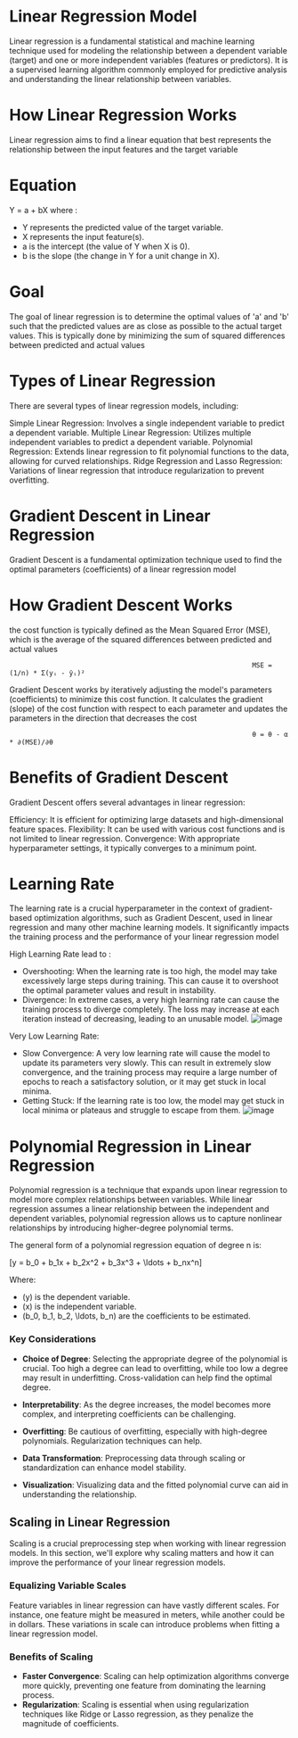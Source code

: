 # Linear Regression Model
Linear regression is a fundamental statistical and machine learning technique used for modeling the relationship between a dependent variable (target) and one or more independent variables (features or predictors). It is a supervised learning algorithm commonly employed for predictive analysis and understanding the linear relationship between variables.

# How Linear Regression Works
Linear regression aims to find a linear equation that best represents the relationship between the input features and the target variable

# Equation 
  Y = a + bX where : 
  - Y represents the predicted value of the target variable.
  - X represents the input feature(s).
  - a is the intercept (the value of Y when X is 0).
  - b is the slope (the change in Y for a unit change in X).


# Goal 
The goal of linear regression is to determine the optimal values of 'a' and 'b' such that the predicted values are as close as possible to the actual target values. This is typically done by minimizing the sum of squared differences between predicted and actual values

# Types of Linear Regression
There are several types of linear regression models, including:

Simple Linear Regression: Involves a single independent variable to predict a dependent variable.
Multiple Linear Regression: Utilizes multiple independent variables to predict a dependent variable.
Polynomial Regression: Extends linear regression to fit polynomial functions to the data, allowing for curved relationships.
Ridge Regression and Lasso Regression: Variations of linear regression that introduce regularization to prevent overfitting.

# Gradient Descent in Linear Regression
Gradient Descent is a fundamental optimization technique used to find the optimal parameters (coefficients) of a linear regression model

# How Gradient Descent Works
the cost function is typically defined as the Mean Squared Error (MSE), which is the average of the squared differences between predicted and actual values

                                                                 MSE = (1/n) * Σ(yᵢ - ŷᵢ)²
                                                                  
Gradient Descent works by iteratively adjusting the model's parameters (coefficients) to minimize this cost function. It calculates the gradient (slope) of the cost function with respect to each parameter and updates the parameters in the direction that decreases the cost

                                                                 θ = θ - α * ∂(MSE)/∂θ
                                                              
# Benefits of Gradient Descent
Gradient Descent offers several advantages in linear regression:

Efficiency: It is efficient for optimizing large datasets and high-dimensional feature spaces.
Flexibility: It can be used with various cost functions and is not limited to linear regression.
Convergence: With appropriate hyperparameter settings, it typically converges to a minimum point.

# Learning Rate
The learning rate is a crucial hyperparameter in the context of gradient-based optimization algorithms, such as Gradient Descent, used in linear regression and many other machine learning models. It significantly impacts the training process and the performance of your linear regression model

High Learning Rate lead to :
- Overshooting: When the learning rate is too high, the model may take excessively large steps during training. This can cause it to overshoot the optimal parameter values and result in instability.
- Divergence: In extreme cases, a very high learning rate can cause the training process to diverge completely. The loss may increase at each iteration instead of decreasing, leading to an unusable model.
![image](https://miro.medium.com/v2/resize:fit:552/1*69g-QzyJ_sRJ033Ydph9Ww.png)

Very Low Learning Rate:

- Slow Convergence: A very low learning rate will cause the model to update its parameters very slowly. This can result in extremely slow convergence, and the training process may require a large number of 
  epochs to reach a satisfactory solution, or it may get stuck in local minima.
- Getting Stuck: If the learning rate is too low, the model may get stuck in local minima or plateaus and struggle to escape from them.
![image](https://mancap314.github.io/assets/too-slow-gd.png)

# Polynomial Regression in Linear Regression
Polynomial regression is a technique that expands upon linear regression to model more complex relationships between variables. While linear regression assumes a linear relationship between the independent and dependent variables, polynomial regression allows us to capture nonlinear relationships by introducing higher-degree polynomial terms.


The general form of a polynomial regression equation of degree n is:

\[y = b_0 + b_1x + b_2x^2 + b_3x^3 + \ldots + b_nx^n\]

Where:
- \(y\) is the dependent variable.
- \(x\) is the independent variable.
- \(b_0, b_1, b_2, \ldots, b_n\) are the coefficients to be estimated.

### Key Considerations

- **Choice of Degree**: Selecting the appropriate degree of the polynomial is crucial. Too high a degree can lead to overfitting, while too low a degree may result in underfitting. Cross-validation can help find the optimal degree.

- **Interpretability**: As the degree increases, the model becomes more complex, and interpreting coefficients can be challenging.

- **Overfitting**: Be cautious of overfitting, especially with high-degree polynomials. Regularization techniques can help.

- **Data Transformation**: Preprocessing data through scaling or standardization can enhance model stability.

- **Visualization**: Visualizing data and the fitted polynomial curve can aid in understanding the relationship.

## Scaling in Linear Regression
Scaling is a crucial preprocessing step when working with linear regression models. In this section, we'll explore why scaling matters and how it can improve the performance of your linear regression models.

### Equalizing Variable Scales

Feature variables in linear regression can have vastly different scales. For instance, one feature might be measured in meters, while another could be in dollars. These variations in scale can introduce problems when fitting a linear regression model.
### Benefits of Scaling

- **Faster Convergence**: Scaling can help optimization algorithms converge more quickly, preventing one feature from dominating the learning process.
- **Regularization**: Scaling is essential when using regularization techniques like Ridge or Lasso regression, as they penalize the magnitude of coefficients.






